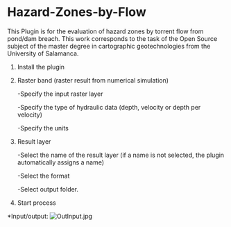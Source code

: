 # Hazard-Zones-by-Flow
This Plugin is for the evaluation of hazard zones by torrent flow from pond/dam breach. This work corresponds to the task of the Open Source subject of the master degree in cartographic geotechnologies from the University of Salamanca.

1. Install the plugin

2. Raster band (raster result from numerical simulation)

	-Specify the input raster layer
    
	-Specify the type of hydraulic data (depth, velocity or depth per velocity)
    
	-Specify the units 
    
3. Result layer

	-Select the name of the result layer (if a name is not selected, the plugin automatically assigns a name)
    
	-Select the format
    
	-Select output folder.
    
4. Start process

*Input/output:
![OutInput.jpg]({{site.baseurl}}/images/OutInput.jpg)
